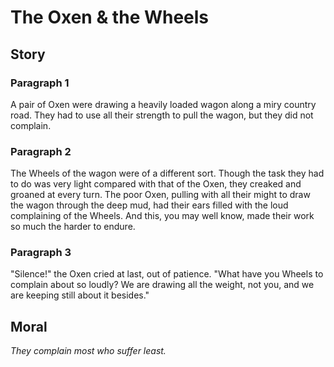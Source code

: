 
# The Oxen & the Wheels

## Story


### Paragraph 1

A pair of Oxen were drawing a heavily loaded wagon along a miry country road. They had to use all their strength to pull the wagon, but they did not complain.



### Paragraph 2

The Wheels of the wagon were of a different sort. Though the task they had to do was very light compared with that of the Oxen, they creaked and groaned at every turn. The poor Oxen, pulling with all their might to draw the wagon through the deep mud, had their ears filled with the loud complaining of the Wheels. And this, you may well know, made their work so much the harder to endure.



### Paragraph 3

"Silence!" the Oxen cried at last, out of patience. "What have you Wheels to complain about so loudly? We are drawing all the weight, not you, and we are keeping still about it besides."



## Moral

_They complain most who suffer least._

